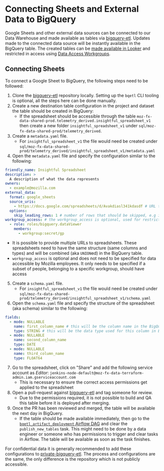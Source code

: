 # Connecting Sheets and External Data to BigQuery

Google Sheets and other external data sources can be connected to our Data Warehouse and made available as tables via [bigquery-etl](https://github.com/mozilla/bigquery-etl). Updates made to the connected data source will be instantly available in the BigQuery table. The created tables can be [made available in Looker](https://github.com/mozilla/lookml-generator/blob/main/custom-namespaces.yaml) and restricted in access using [Data Access Workgroups](https://mozilla-hub.atlassian.net/wiki/spaces/SRE/pages/27924789/Data+Access+Workgroups).

## Connecting Sheets

To connect a Google Sheet to BigQuery, the following steps need to be followed:

1. Clone the [bigquery-etl](https://github.com/mozilla/bigquery-etl) repository locally. Setting up the `bqetl` CLI tooling is optional, all the steps here can be done manually.
2. Create a new destination table configuration in the project and dataset the table should be created in BigQuery:
   - If the spreadsheet should be accessible through the table `moz-fx-data-shared-prod.telemetry_derived.insightful_spreadsheet_v1` then create a new folder `insightful_spreadsheet_v1` under `sql/moz-fx-data-shared-prod/telemetry_derived`.
3. Create a `metadata.yaml` file.
   - For `insightful_spreadsheet_v1` the file would need be created under `sql/moz-fx-data-shared-prod/telemetry_derived/insightful_spreadsheet_v1/metadata.yaml`
4. Open the `metadata.yaml` file and specify the configuration similar to the following:

```yaml
friendly_name: Insightful Spreadsheet
description: >
  A description of what the data represents
owners:
  - example@mozilla.com
external_data:
  format: google_sheets
  source_uris:
    - https://docs.google.com/spreadsheets/d/Avakdiasl341kdasdf # URL to the spreadsheet
  options:
    skip_leading_rows: 1 # number of rows that should be skipped, e.g if there are header rows
workgroup_access: # the workgroup_access is optional, used for restricting data access
  - role: roles/bigquery.dataViewer
    members:
      - workgroup:secret/gp
```

- It is possible to provide multiple URLs to spreadsheets. These spreadsheets need to have the same structure (same columns and types) and will be combined (aka `UNION`ed) in the BigQuery table.
- `workgroup_access` is optional and does not need to be specified for data accessible by Mozilla employees. It only needs to be specified if a subset of people, belonging to a specific workgroup, should have access

5. Create a `schema.yaml` file.
   - For `insightful_spreadsheet_v1` the file would need be created under `sql/moz-fx-data-shared-prod/telemetry_derived/insightful_spreadsheet_v1/schema.yaml`
6. Open the `schema.yaml` file and specify the structure of the spreadsheet (aka schema) similar to the following:

```yaml
fields:
  - mode: NULLABLE
    name: first_column_name # this will be the column name in the BigQuery table for the first spreadsheet column
    type: STRING # this will be the data type used for this column in BigQuery
  - mode: NULLABLE
    name: second_column_name
    type: DATE
  - mode: NULLABLE
    name: third_column_name
    type: FLOAT64
```

7. Go to the spreadsheet, click on "Share" and add the following service account as _Editor_: `jenkins-node-default@moz-fx-data-terraform-admin.iam.gserviceaccount.com`
   - This is necessary to ensure the correct access permissions get applied to the spreadsheet
8. Open a pull-request against [bigquery-etl](https://github.com/mozilla/bigquery-etl) and tag someone for review.
   - Due to the permissions required, it is not possible to build and QA this table before it is deployed after merging.
9. Once the PR has been reviewed and merged, the table will be available the next day in BigQuery.
   - If the table should be made available immediately, then go to the [`bqetl_artifact_deployment` Airflow DAG](https://workflow.telemetry.mozilla.org/dags/bqetl_artifact_deployment/grid) and clear the `publish_new_tables` task. This might need to be done by a data engineer or someone who has permissions to trigger and clear tasks in Airflow. The table will be available as soon as the task finishes.

For confidential data it is generally recommended to add these configurations to [private-bigquery-etl](https://github.com/mozilla/private-bigquery-etl). The process and configurations are the same, the only difference is the repository which is not publicly accessible.
